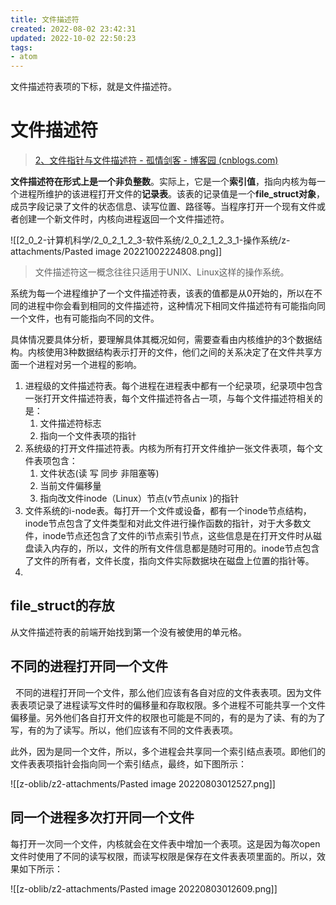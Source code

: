```yaml
---
title: 文件描述符
created: 2022-08-02 23:42:31
updated: 2022-10-02 22:50:23
tags: 
- atom
---
```


文件描述符表项的下标，就是文件描述符。

# 文件描述符

> [2、文件指针与文件描述符 - 孤情剑客 - 博客园 (cnblogs.com)](https://www.cnblogs.com/The-explosion/articles/12246297.html)

**文件描述符在形式上是一个非负整数**。实际上，它是一个**索引值**，指向内核为每一个进程所维护的该进程打开文件的**记录表**。该表的记录值是一个**file_struct对象**，成员字段记录了文件的状态信息、读写位置、路径等。当程序打开一个现有文件或者创建一个新文件时，内核向进程返回一个文件描述符。

![[2_0_2-计算机科学/2_0_2_1_2_3-软件系统/2_0_2_1_2_3_1-操作系统/z-attachments/Pasted image 20221002224808.png]]

>文件描述符这一概念往往只适用于UNIX、Linux这样的操作系统。

系统为每一个进程维护了一个文件描述符表，该表的值都是从0开始的，所以在不同的进程中你会看到相同的文件描述符，这种情况下相同文件描述符有可能指向同一个文件，也有可能指向不同的文件。

具体情况要具体分析，要理解具体其概况如何，需要查看由内核维护的3个数据结构。内核使用3种数据结构表示打开的文件，他们之间的关系决定了在文件共享方面一个进程对另一个进程的影响。

1. 进程级的文件描述符表。每个进程在进程表中都有一个纪录项，纪录项中包含一张打开文件描述符表，每个文件描述符各占一项，与每个文件描述符相关的是：
	1. 文件描述符标志
	2. 指向一个文件表项的指针
2. 系统级的打开文件描述符表。内核为所有打开文件维护一张文件表项，每个文件表项包含：
	1. 文件状态(读 写 同步 非阻塞等)
	2. 当前文件偏移量
	3. 指向改文件inode（Linux）节点(v节点unix )的指针
4. 文件系统的i-node表。每打开一个文件或设备，都有一个inode节点结构，inode节点包含了文件类型和对此文件进行操作函数的指针，对于大多数文件，inode节点还包含了文件的i节点索引节点，这些信息是在打开文件时从磁盘读入内存的，所以，文件的所有文件信息都是随时可用的。inode节点包含了文件的所有者，文件长度，指向文件实际数据块在磁盘上位置的指针等。
5. 

## file_struct的存放

从文件描述符表的前端开始找到第一个没有被使用的单元格。


## 不同的进程打开同一个文件

  不同的进程打开同一个文件，那么他们应该有各自对应的文件表表项。因为文件表表项记录了进程读写文件时的偏移量和存取权限。多个进程不可能共享一个文件偏移量。另外他们各自打开文件的权限也可能是不同的，有的是为了读、有的为了写，有的为了读写。所以，他们应该有不同的文件表表项。

此外，因为是同一个文件，所以，多个进程会共享同一个索引结点表项。即他们的文件表表项指针会指向同一个索引结点，最终，如下图所示：

![[z-oblib/z2-attachments/Pasted image 20220803012527.png]]

## 同一个进程多次打开同一个文件

每打开一次同一个文件，内核就会在文件表中增加一个表项。这是因为每次open文件时使用了不同的读写权限，而读写权限是保存在文件表表项里面的。所以，效果如下所示：

![[z-oblib/z2-attachments/Pasted image 20220803012609.png]]
